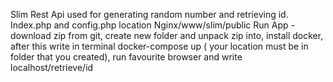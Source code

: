 Slim Rest Api used for generating random number and retrieving id.
Index.php and config.php location Nginx/www/slim/public
Run App - download zip from git, create new folder and unpack zip into, install docker, after this write in terminal docker-compose up ( your location must be in folder that you created), run favourite browser and write localhost/retrieve/id
